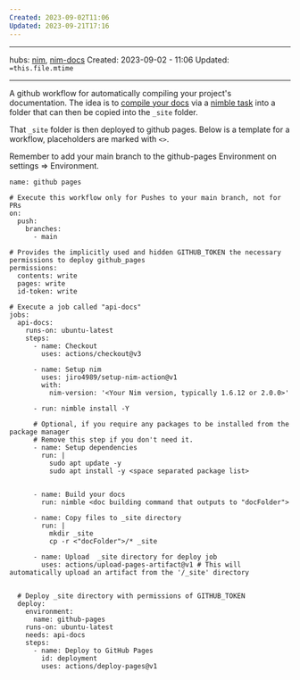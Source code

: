 ```yaml
---
Created: 2023-09-02T11:06
Updated: 2023-09-21T17:16
---
```

___
hubs: [nim](nim.md), [nim-docs](nim-docs.md)
Created: 2023-09-02 - 11:06
Updated: `=this.file.mtime`
___
A github workflow for automatically compiling your project's documentation.
The idea is to [compile your docs](generate%20nim%20documentation%20) via a [nimble task](nimble%20task.md) into a folder that can then be copied into the `_site` folder.

That `_site` folder is then deployed to github pages.
Below is a template for a workflow, placeholders are marked with `<>`.

Remember to add your main branch to the github-pages Environment on settings => Environment.

```
name: github pages

# Execute this workflow only for Pushes to your main branch, not for PRs
on:
  push:
    branches:
      - main

# Provides the implicitly used and hidden GITHUB_TOKEN the necessary permissions to deploy github_pages
permissions:
  contents: write
  pages: write
  id-token: write

# Execute a job called "api-docs"
jobs:
  api-docs:
	runs-on: ubuntu-latest
	steps:
      - name: Checkout
        uses: actions/checkout@v3
      
      - name: Setup nim
        uses: jiro4989/setup-nim-action@v1
        with:
		  nim-version: '<Your Nim version, typically 1.6.12 or 2.0.0>'

	  - run: nimble install -Y
	  
	  # Optional, if you require any packages to be installed from the package manager
	  # Remove this step if you don't need it.
	  - name: Setup dependencies
		run: |
		  sudo apt update -y
		  sudo apt install -y <space separated package list>
	  
	  
	  - name: Build your docs
		run: nimble <doc building command that outputs to "docFolder">

	  - name: Copy files to _site directory
		run: |
		  mkdir _site
		  cp -r <"docFolder">/* _site
	  
	  - name: Upload  _site directory for deploy job
		uses: actions/upload-pages-artifact@v1 # This will automatically upload an artifact from the '/_site' directory
   
  
  # Deploy _site directory with permissions of GITHUB_TOKEN
  deploy:
    environment:
      name: github-pages
    runs-on: ubuntu-latest
    needs: api-docs
    steps:
      - name: Deploy to GitHub Pages
        id: deployment
        uses: actions/deploy-pages@v1
```